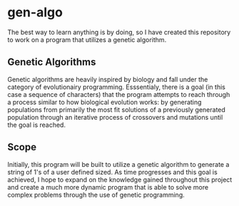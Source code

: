 # gen-algo
The best way to learn anything is by doing, so I have created this repository to work on a program that utilizes a genetic algorithm.

## Genetic Algorithms
Genetic algorithms are heavily inspired by biology and fall under the category of evolutionairy programming.  Esssentialy, there is a goal (in this case a sequence of characters) that the program attempts to reach through a process similar to how biological evolution works: by generating populations from primarily the most fit solutions of a previously generated population through an iterative process of crossovers and mutations until the goal is reached.

## Scope
Initially, this program will be built to utilize a genetic algorithm to generate a string of 1's of a user defined sized.  As time progresses and this goal is achieved, I hope to expand on the knowledge gained throughout this project and create a much more dynamic program that is able to solve more complex problems through the use of genetic programming.
